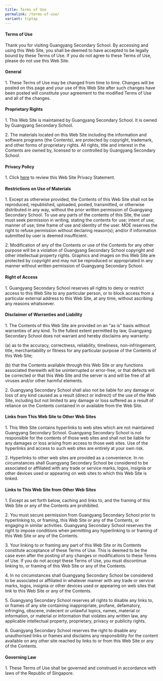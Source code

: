 ```yaml
---
title: Terms of Use
permalink: /terms-of-use/
variant: tiptap
---
```

<h4><strong>Terms of Use</strong></h4>
<p>Thank you for visiting Guangyang Secondary School. By accessing and using
this Web Site, you shall be deemed to have accepted to be legally bound
by these Terms of Use. If you do not agree to these Terms of Use, please
do not use this Web Site.</p>
<h4><strong>General</strong></h4>
<p>1. These Terms of Use may be changed from time to time. Changes will be
posted on this page and your use of this Web Site after such changes have
been posted will constitute your agreement to the modified Terms of Use
and all of the changes.</p>
<h4><strong>Proprietary Rights</strong></h4>
<p>1. This Web Site is maintained by Guangyang Secondary School. It is owned
by Guangyang Secondary School.</p>
<p>2. The materials located on this Web Site including the information and
software programs (the Contents), are protected by copyright, trademark,
and other forms of proprietary rights. All rights, title and interest in
the Contents are owned by, licensed to or controlled by Guangyang Secondary
School.</p>
<h4><strong>Privacy Policy</strong></h4>
<p>1. Click <a href="https://www.guangyangsec.moe.edu.sg/privacy/" rel="noopener noreferrer nofollow" target="_blank">here</a> to
review this Web Site Privacy Statement.</p>
<h4><strong>Restrictions on Use of Materials</strong></h4>
<p>1. Except as otherwise provided, the Contents of this Web Site shall not
be reproduced, republished, uploaded, posted, transmitted, or otherwise
distributed in any way, without the prior written permission of Guangyang
Secondary School. To use any parts of the contents of this Site, the user
must seek permission in writing, stating the contents for use; intent of
use; manner of use; time frame of use and identity of the user. MOE reserves
the right to refuse permission without declaring reason(s); and/or if information
submitted by user is deemed insufficient.</p>
<p>2. Modification of any of the Contents or use of the Contents for any
other purpose will be a violation of Guangyang Secondary School copyright
and other intellectual property rights. Graphics and images on this Web
Site are protected by copyright and may not be reproduced or appropriated
in any manner without written permission of Guangyang Secondary School.</p>
<h4><strong>Right of Access</strong></h4>
<p>1. Guangyang Secondary School reserves all rights to deny or restrict
access to this Web Site to any particular person, or to block access from
a particular external address to this Web Site, at any time, without ascribing
any reasons whatsoever.</p>
<h4><strong>Disclaimer of Warranties and Liability</strong></h4>
<p>1. The Contents of this Web Site are provided on an "as is" basis without
warranties of any kind. To the fullest extent permitted by law, Guangyang
Secondary School does not warrant and hereby disclaims any warranty:</p>
<p>(a) as to the accuracy, correctness, reliability, timeliness, non-infringement,
title, merchantability or fitness for any particular purpose of the Contents
of this Web Site;</p>
<p>(b) that the Contents available through this Web Site or any functions
associated therewith will be uninterrupted or error-free, or that defects
will be corrected or that this Web Site and the server is and will be free
of all viruses and/or other harmful elements.</p>
<p>2. Guangyang Secondary School shall also not be liable for any damage
or loss of any kind caused as a result (direct or indirect) of the use
of the Web Site, including but not limited to any damage or loss suffered
as a result of reliance on the Contents contained in or available from
the Web Site.</p>
<h4><strong>Links from This Web Site to Other Web Sites</strong></h4>
<p>1. This Web Site contains hyperlinks to web sites which are not maintained
Guangyang Secondary School. Guangyang Secondary School is not responsible
for the contents of those web sites and shall not be liable for any damages
or loss arising from access to those web sites. Use of the hyperlinks and
access to such web sites are entirely at your own risk.</p>
<p>2. Hyperlinks to other web sites are provided as a convenience. In no
circumstances shall Guangyang Secondary School be considered to be associated
or affiliated with any trade or service marks, logos, insignia or other
devices used or appearing on web sites to which this Web Site is linked.</p>
<h4><strong>Links to This Web Site from Other Web Sites</strong></h4>
<p>1. Except as set forth below, caching and links to, and the framing of
this Web Site or any of the Contents are prohibited.</p>
<p>2. You must secure permission from Guangyang Secondary School prior to
hyperlinking to, or framing, this Web Site or any of the Contents, or engaging
in similar activities. Guangyang Secondary School reserves the right to
impose conditions when permitting any hyperlinking to or framing of this
Web Site or any of the Contents.</p>
<p>3. Your linking to or framing any part of this Web Site or its Contents
constitute acceptance of these Terms of Use. This is deemed to be the case
even after the posting of any changes or modifications to these Terms of
Use. If you do not accept these Terms of Use, you must discontinue linking
to, or framing of this Web Site or any of the Contents.</p>
<p>4. In no circumstances shall Guangyang Secondary School be considered
to be associated or affiliated in whatever manner with any trade or service
marks, logos, insignia or other devices used or appearing on web sites
that link to this Web Site or any of the Contents.</p>
<p>5. Guangyang Secondary School reserves all rights to disable any links
to, or frames of any site containing inappropriate, profane, defamatory,
infringing, obscene, indecent or unlawful topics, names, material or information,
or material or information that violates any written law, any applicable
intellectual property, proprietary, privacy or publicity rights.</p>
<p>6. Guangyang Secondary School reserves the right to disable any unauthorised
links or frames and disclaims any responsibility for the content available
on any other site reached by links to or from this Web Site or any of the
Contents.</p>
<h4><strong>Governing Law</strong></h4>
<p>1. These Terms of Use shall be governed and construed in accordance with
laws of the Republic of Singapore.</p>